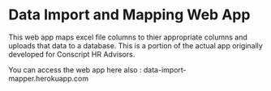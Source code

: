# Data Import and Mapping Web App
This web app maps excel file columns to thier appropriate columns and uploads that data to a database.
This is a portion of the actual app originally developed for Conscript HR Advisors.

You can access the web app here also : <a>data-import-mapper.herokuapp.com</a>

